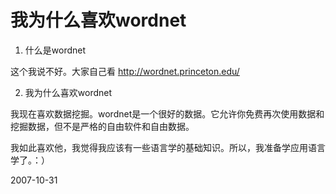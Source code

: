 # 我为什么喜欢wordnet

1. 什么是wordnet

这个我说不好。大家自己看 http://wordnet.princeton.edu/

2. 我为什么喜欢wordnet

我现在喜欢数据挖掘。wordnet是一个很好的数据。它允许你免费再次使用数据和挖掘数据，但不是严格的自由软件和自由数据。

我如此喜欢他，我觉得我应该有一些语言学的基础知识。所以，我准备学应用语言学了。：）


2007-10-31